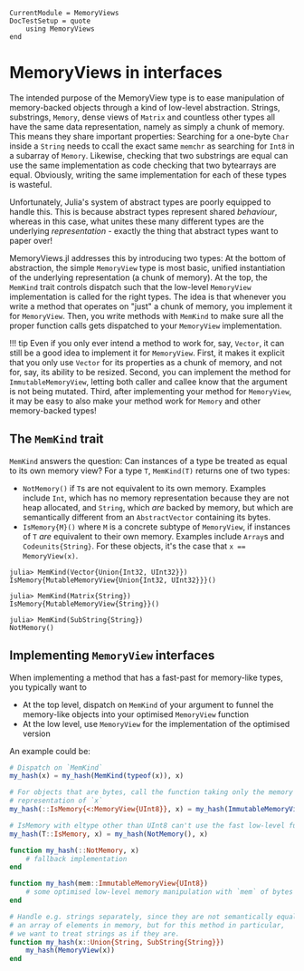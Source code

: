 ```@meta
CurrentModule = MemoryViews
DocTestSetup = quote
    using MemoryViews
end
```

# MemoryViews in interfaces
The intended purpose of the MemoryView type is to ease manipulation of memory-backed objects through a kind of low-level abstraction.
Strings, substrings, `Memory`, dense views of `Matrix` and countless other types all have the same data representation, namely as simply a chunk of memory.
This means they share important properties: Searching for a one-byte `Char` inside a `String` needs to ccall the exact same `memchr` as searching for `Int8` in a subarray of `Memory`.
Likewise, checking that two substrings are equal can use the same implementation as code checking that two bytearrays are equal.
Obviously, writing the same implementation for each of these types is wasteful.

Unfortunately, Julia's system of abstract types are poorly equipped to handle this.
This is because abstract types represent shared _behaviour_, whereas in this case, what unites these many different types are the underlying _representation_ - exactly the thing that abstract types want to paper over!

MemoryViews.jl addresses this by introducing two types: At the bottom of abstraction, the simple `MemoryView` type is most basic, unified instantiation of the underlying representation (a chunk of memory).
At the top, the `MemKind` trait controls dispatch such that the low-level `MemoryView` implementation is called for the right types.
The idea is that whenever you write a method that operates on "just" a chunk of memory, you implement it for `MemoryView`.
Then, you write methods with `MemKind` to make sure all the proper function calls gets dispatched to your `MemoryView` implementation.

!!! tip
    Even if you only ever intend a method to work for, say, `Vector`, it can still be a good idea to implement it for `MemoryView`.
    First, it makes it explicit that you only use `Vector` for its properties as a chunk of memory, and not for, say, its ability
    to be resized.
    Second, you can implement the method for `ImmutableMemoryView`, letting both caller and callee know that the argument is not being mutated.
    Third, after implementing your method for `MemoryView`, it may be easy to also make your method work for `Memory` and other memory-backed types!

## The `MemKind` trait
`MemKind` answers the question: Can instances of a type be treated as equal to its own memory view?
For a type `T`, `MemKind(T)` returns one of two types:
* `NotMemory()` if `T`s are not equivalent to its own memory. Examples include `Int`, which has no memory representation because
  they are not heap allocated, and `String`, which _are_ backed by memory, but which are semantically different from an `AbstractVector`
  containing its bytes.
* `IsMemory{M}()` where `M` is a concrete subtype of `MemoryView`, if instances of `T` _are_ equivalent to their own memory.
  Examples include `Array`s and `Codeunits{String}`. For these objects, it's the case that `x == MemoryView(x)`.

```jldoctest
julia> MemKind(Vector{Union{Int32, UInt32}})
IsMemory{MutableMemoryView{Union{Int32, UInt32}}}()

julia> MemKind(Matrix{String})
IsMemory{MutableMemoryView{String}}()

julia> MemKind(SubString{String})
NotMemory()
```

## Implementing `MemoryView` interfaces
When implementing a method that has a fast-past for memory-like types, you typically want to
* At the top level, dispatch on `MemKind` of your argument to funnel the memory-like objects into
  your optimised `MemoryView` function
* At the low level, use `MemoryView` for the implementation of the optimised version

An example could be:
```julia
# Dispatch on `MemKind`
my_hash(x) = my_hash(MemKind(typeof(x)), x)

# For objects that are bytes, call the function taking only the memory
# representation of `x`
my_hash(::IsMemory{<:MemoryView{UInt8}}, x) = my_hash(ImmutableMemoryView(x))

# IsMemory with eltype other than UInt8 can't use the fast low-level function
my_hash(T::IsMemory, x) = my_hash(NotMemory(), x)

function my_hash(::NotMemory, x)
    # fallback implementation
end

function my_hash(mem::ImmutableMemoryView{UInt8})
    # some optimised low-level memory manipulation with `mem` of bytes
end

# Handle e.g. strings separately, since they are not semantically equal to
# an array of elements in memory, but for this method in particular,
# we want to treat strings as if they are.
function my_hash(x::Union{String, SubString{String}})
    my_hash(MemoryView(x))
end
```